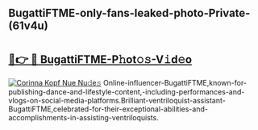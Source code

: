## BugattiFTME-only-fans​-leaked-photo​-Private-(61v4u)


# <h2><a href="https://mediaupload.pro?title=BugattiFTME&ref=git">🔗👉 🔴 BugattiFTME-P𝚑ot𝚘𝚜-V𝚒d𝚎o</a></h2>

[![Corinna Kopf Nue Nu𝚍e𝚜](https://i.imgur.com/0qMVB7G.gif)](https://mediaupload.pro?title=BugattiFTME&ref=git)
Online-influencer-BugattiFTME,known-for-publishing-dance-and-lifestyle-content,-including-performances-and-vlogs-on-social-media-platforms.Brilliant-ventriloquist-assistant-BugattiFTME,celebrated-for-their-exceptional-abilities-and-accomplishments-in-assisting-ventriloquists.  